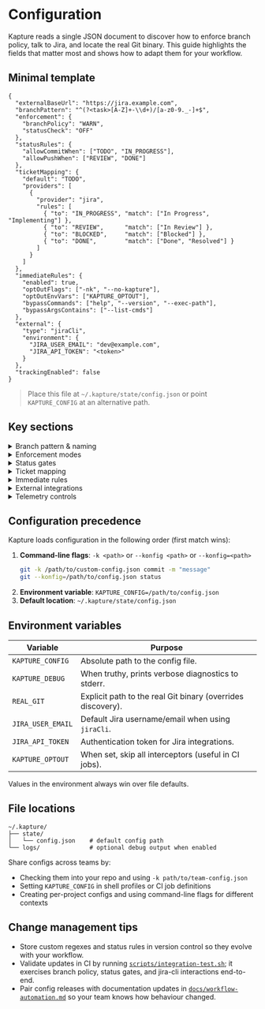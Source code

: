 # Configuration

Kapture reads a single JSON document to discover how to enforce branch policy, talk to Jira, and locate the real Git
binary. This guide highlights the fields that matter most and shows how to adapt them for your workflow.

## Minimal template

```jsonc
{
  "externalBaseUrl": "https://jira.example.com",
  "branchPattern": "^(?<task>[A-Z]+-\\d+)/[a-z0-9._-]+$",
  "enforcement": {
    "branchPolicy": "WARN",
    "statusCheck": "OFF"
  },
  "statusRules": {
    "allowCommitWhen": ["TODO", "IN_PROGRESS"],
    "allowPushWhen": ["REVIEW", "DONE"]
  },
  "ticketMapping": {
    "default": "TODO",
    "providers": [
      {
        "provider": "jira",
        "rules": [
          { "to": "IN_PROGRESS", "match": ["In Progress", "Implementing"] },
          { "to": "REVIEW",      "match": ["In Review"] },
          { "to": "BLOCKED",     "match": ["Blocked"] },
          { "to": "DONE",        "match": ["Done", "Resolved"] }
        ]
      }
    ]
  },
  "immediateRules": {
    "enabled": true,
    "optOutFlags": ["-nk", "--no-kapture"],
    "optOutEnvVars": ["KAPTURE_OPTOUT"],
    "bypassCommands": ["help", "--version", "--exec-path"],
    "bypassArgsContains": ["--list-cmds"]
  },
  "external": {
    "type": "jiraCli",
    "environment": {
      "JIRA_USER_EMAIL": "dev@example.com",
      "JIRA_API_TOKEN": "<token>"
    }
  },
  "trackingEnabled": false
}
```

> Place this file at `~/.kapture/state/config.json` or point `KAPTURE_CONFIG` at an alternative path.

## Key sections

<details>
<summary>Branch pattern & naming</summary>

- `branchPattern` must include a named capture group `task`; Kapture extracts that group to resolve the Jira ticket ID.
- Use anchors (`^`, `$`) to keep matching fast. Need multiple conventions? Compose them with non-capturing groups:
  `^(?<task>(ENG|OPS)-\d+)\/(feature|fix)\/.*$`.
- When introducing a new pattern, run `git status` to confirm the compiled regex loads without errors (check Kapture section).

</details>

<details>
<summary>Enforcement modes</summary>

| Mode  | Behaviour                                           |
|-------|------------------------------------------------------|
| `OFF` | Skip the interceptor entirely.                       |
| `WARN`| Print diagnostics but allow the Git command to run.  |
| `BLOCK` | Abort the Git command immediately with a non-zero exit code. |

Configure branch policy and status checks independently via `enforcement.branchPolicy` and `enforcement.statusCheck`.

</details>

<details>
<summary>Status gates</summary>

- `statusRules.allowCommitWhen` and `statusRules.allowPushWhen` accept internal status names (e.g. `TODO`, `IN_PROGRESS`).
- Feed them the values produced by your `ticketMapping`; comparisons are case-sensitive.
- Leave a list empty to block the action outright, or omit `statusRules` entirely to fall back to built-in defaults.

</details>

<details>
<summary>Ticket mapping</summary>

- Converts provider-specific status strings into Kapture's internal status enum.
- Rules are evaluated in order; the first match wins. Set `regex: true` to enable full-string regular expressions.
- `default` fills in when no rule matches; set it to `null` to treat unknown statuses as "no status".

```jsonc
"ticketMapping": {
  "default": "TODO",
  "providers": [
    {
      "provider": "jira",
      "rules": [
        { "to": "IN_PROGRESS", "match": ["In Progress", "Implementing"] },
        { "to": "REVIEW",      "match": ["In Review"] },
        { "to": "BLOCKED",     "match": ["Blocked"] },
        { "to": "DONE",        "match": ["Done", "Resolved"] }
      ]
    }
  ]
}
```

</details>

<details>
<summary>Immediate rules</summary>

- Control how the shim behaves for normal git verbs (checkout, commit, push, ...).
- `enabled` toggles the entire interceptor pipeline. Opt-out flags/env-vars skip enforcement but still forward the command to Git.
- `bypassCommands` / `bypassArgsContains` keep help/completion/version flows fast by skipping the interceptors entirely.

```jsonc
"immediateRules": {
  "enabled": true,
  "optOutFlags": ["-nk", "--no-kapture"],
  "optOutEnvVars": ["KAPTURE_OPTOUT", "GIRA_NO_KAPTURE"],
  "bypassCommands": ["help", "--version", "--exec-path"],
  "bypassArgsContains": ["--list-cmds"]
}
```

</details>

<details>
<summary>External integrations</summary>

Kapture normalises integrations through the `external` block.

```jsonc
{
  "external": {
    "type": "jiraCli",
    "executable": "jira",
    "environment": {
      "JIRA_USER_EMAIL": "dev@example.com",
      "JIRA_API_TOKEN": "<token>",
      "JIRA_SERVER": "https://jira.example.com"
    }
  }
}
```

- `jiraCli` shells out to the official [`jira-cli`](https://github.com/ankitpokhrel/jira-cli) binary and expects
  credentials via environment variables (keep tokens in a secrets manager, not in source control).
- The experimental `rest` adapter targets Jira Cloud/Data Center REST APIs. Supply a `baseUrl` and an `auth` block
  describing either PAT or basic auth. See the source for current capabilities before adopting.

</details>

<details>
<summary>Telemetry controls</summary>

- `trackingEnabled = true` emits session snapshots through `ExternalClient.trackSession`.
- `sessionTrackingIntervalMs` throttles how often a new snapshot is emitted (default: 30s).
- When disabled, interceptors skip snapshot generation entirely.

</details>

## Configuration precedence

Kapture loads configuration in the following order (first match wins):

1. **Command-line flags**: `-k <path>` or `--konfig <path>` or `--konfig=<path>`
   ```bash
   git -k /path/to/custom-config.json commit -m "message"
   git --konfig=/path/to/config.json status
   ```
2. **Environment variable**: `KAPTURE_CONFIG=/path/to/config.json`
3. **Default location**: `~/.kapture/state/config.json`

## Environment variables

| Variable          | Purpose                                         |
|-------------------|-------------------------------------------------|
| `KAPTURE_CONFIG`  | Absolute path to the config file.               |
| `KAPTURE_DEBUG`   | When truthy, prints verbose diagnostics to stderr. |
| `REAL_GIT`        | Explicit path to the real Git binary (overrides discovery). |
| `JIRA_USER_EMAIL` | Default Jira username/email when using `jiraCli`. |
| `JIRA_API_TOKEN`  | Authentication token for Jira integrations.     |
| `KAPTURE_OPTOUT`  | When set, skip all interceptors (useful in CI jobs). |

Values in the environment always win over file defaults.

## File locations

```text
~/.kapture/
├── state/
│   └── config.json    # default config path
└── logs/              # optional debug output when enabled
```

Share configs across teams by:
- Checking them into your repo and using `-k path/to/team-config.json`
- Setting `KAPTURE_CONFIG` in shell profiles or CI job definitions
- Creating per-project configs and using command-line flags for different contexts

## Change management tips

- Store custom regexes and status rules in version control so they evolve with your workflow.
- Validate updates in CI by running [`scripts/integration-test.sh`](../scripts/integration-test.sh); it exercises branch
  policy, status gates, and jira-cli interactions end-to-end.
- Pair config releases with documentation updates in [`docs/workflow-automation.md`](workflow-automation.md) so your
  team knows how behaviour changed.
